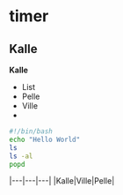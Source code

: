 # timer
## Kalle
**Kalle**
* List
* Pelle
* Ville
* 
```bash
#!/bin/bash
echo "Hello World"
ls
ls -al
popd
```
|---|---|---|
|Kalle|Ville|Pelle|
